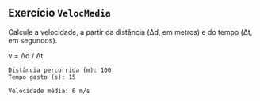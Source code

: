 ## Exercício `VelocMedia`

Calcule a velocidade, a partir da distância (Δd, em metros) e do tempo (Δt, em segundos).

v = Δd / Δt

```
Distância percorrida (m): 100
Tempo gasto (s): 15

Velocidade média: 6 m/s
```
